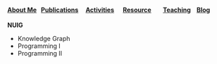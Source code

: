 ####  [About Me](README.md) &nbsp;  [Publications](./Publications.html)&nbsp; &nbsp; &nbsp;[Activities](./Activities.html)&nbsp; &nbsp; &nbsp; [Resource](./Resource.html)&nbsp; &nbsp; &nbsp;  &nbsp; [Teaching](./teaching.html)&nbsp;  &nbsp; [Blog](./blog.html)&nbsp; 





**NUIG**



- Knowledge Graph 
- Programming Ι
- Programming ΙΙ
